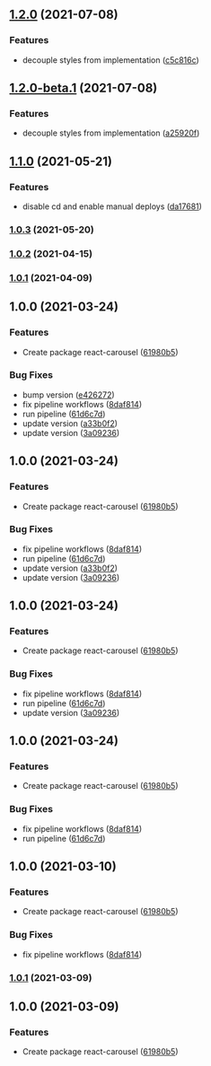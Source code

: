 ## [1.2.0](https://github.com/Farfetch/react-carousel/compare/v1.1.0...v1.2.0) (2021-07-08)


### Features

* decouple styles from implementation ([c5c816c](https://github.com/Farfetch/react-carousel/commit/c5c816cdb5b443fc31490038781f00f9175ef7f0))

## [1.2.0-beta.1](https://github.com/Farfetch/react-carousel/compare/v1.1.0...v1.2.0-beta.1) (2021-07-08)


### Features

* decouple styles from implementation ([a25920f](https://github.com/Farfetch/react-carousel/commit/a25920f0bf72e305a1a6e700c1b3fa4a867f6c5c))

## [1.1.0](https://github.com/Farfetch/react-carousel/compare/v1.0.3...v1.1.0) (2021-05-21)


### Features

* disable cd and enable manual deploys ([da17681](https://github.com/Farfetch/react-carousel/commit/da176814bde4ac4eff2b73e6a0990be2d048c397))

### [1.0.3](https://github.com/Farfetch/react-carousel/compare/v1.0.2...v1.0.3) (2021-05-20)

### [1.0.2](https://github.com/Farfetch/react-carousel/compare/v1.0.1...v1.0.2) (2021-04-15)

### [1.0.1](https://github.com/Farfetch/react-carousel/compare/v1.0.0...v1.0.1) (2021-04-09)

## 1.0.0 (2021-03-24)


### Features

* Create package react-carousel ([61980b5](https://github.com/Farfetch/react-carousel/commit/61980b51f22c5b96f29d53454dc56d1bc07205ae))


### Bug Fixes

* bump version ([e426272](https://github.com/Farfetch/react-carousel/commit/e4262727da2e207a27e13e646b2f27631597a6ca))
* fix pipeline workflows ([8daf814](https://github.com/Farfetch/react-carousel/commit/8daf814f7e709f11e6141b0541f1f3f034f49e8e))
* run pipeline ([61d6c7d](https://github.com/Farfetch/react-carousel/commit/61d6c7d247f006971fe57357a304724de4b99c88))
* update version ([a33b0f2](https://github.com/Farfetch/react-carousel/commit/a33b0f2aea3537c56dffb8704893ffad17bb6191))
* update version ([3a09236](https://github.com/Farfetch/react-carousel/commit/3a09236e0eda6c7050b0b3615031778c495e6ce6))

## 1.0.0 (2021-03-24)


### Features

* Create package react-carousel ([61980b5](https://github.com/Farfetch/react-carousel/commit/61980b51f22c5b96f29d53454dc56d1bc07205ae))


### Bug Fixes

* fix pipeline workflows ([8daf814](https://github.com/Farfetch/react-carousel/commit/8daf814f7e709f11e6141b0541f1f3f034f49e8e))
* run pipeline ([61d6c7d](https://github.com/Farfetch/react-carousel/commit/61d6c7d247f006971fe57357a304724de4b99c88))
* update version ([a33b0f2](https://github.com/Farfetch/react-carousel/commit/a33b0f2aea3537c56dffb8704893ffad17bb6191))
* update version ([3a09236](https://github.com/Farfetch/react-carousel/commit/3a09236e0eda6c7050b0b3615031778c495e6ce6))

## 1.0.0 (2021-03-24)


### Features

* Create package react-carousel ([61980b5](https://github.com/Farfetch/react-carousel/commit/61980b51f22c5b96f29d53454dc56d1bc07205ae))


### Bug Fixes

* fix pipeline workflows ([8daf814](https://github.com/Farfetch/react-carousel/commit/8daf814f7e709f11e6141b0541f1f3f034f49e8e))
* run pipeline ([61d6c7d](https://github.com/Farfetch/react-carousel/commit/61d6c7d247f006971fe57357a304724de4b99c88))
* update version ([3a09236](https://github.com/Farfetch/react-carousel/commit/3a09236e0eda6c7050b0b3615031778c495e6ce6))

## 1.0.0 (2021-03-24)


### Features

* Create package react-carousel ([61980b5](https://github.com/Farfetch/react-carousel/commit/61980b51f22c5b96f29d53454dc56d1bc07205ae))


### Bug Fixes

* fix pipeline workflows ([8daf814](https://github.com/Farfetch/react-carousel/commit/8daf814f7e709f11e6141b0541f1f3f034f49e8e))
* run pipeline ([61d6c7d](https://github.com/Farfetch/react-carousel/commit/61d6c7d247f006971fe57357a304724de4b99c88))

## 1.0.0 (2021-03-10)


### Features

* Create package react-carousel ([61980b5](https://github.com/Farfetch/react-carousel/commit/61980b51f22c5b96f29d53454dc56d1bc07205ae))


### Bug Fixes

* fix pipeline workflows ([8daf814](https://github.com/Farfetch/react-carousel/commit/8daf814f7e709f11e6141b0541f1f3f034f49e8e))

### [1.0.1](https://github.com/Farfetch/react-carousel/compare/v1.0.0...v1.0.1) (2021-03-09)

## 1.0.0 (2021-03-09)


### Features

* Create package react-carousel ([61980b5](https://github.com/Farfetch/react-carousel/commit/61980b51f22c5b96f29d53454dc56d1bc07205ae))
